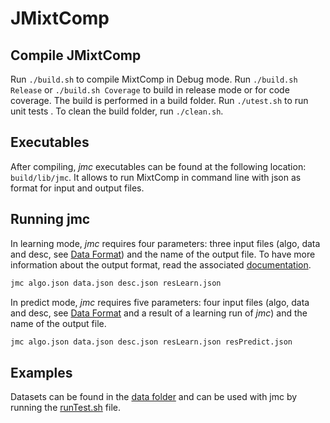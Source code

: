 # JMixtComp

## Compile JMixtComp

Run `./build.sh` to compile MixtComp in Debug mode. Run `./build.sh Release` or `./build.sh Coverage` to build in release mode or for code coverage.  The build is performed in a build folder.
Run `./utest.sh` to run unit tests .
To clean the build folder, run `./clean.sh`.

## Executables

After compiling, *jmc* executables can be found at the following location: `build/lib/jmc`. It allows to run MixtComp in command line with json as format for input and output files.

## Running jmc

In learning mode, *jmc* requires four parameters: three input files (algo, data and desc, see [Data Format](../MixtComp/docs/dataFormat.md)) and the name of the output file. To have more information about the output format, read the associated [documentation](../MixtComp/docs/objectOutput.md).

```bash
jmc algo.json data.json desc.json resLearn.json
```

In predict mode, *jmc* requires five parameters: four input files (algo, data and desc, see [Data Format](../MixtComp/docs/dataFormat.md) and a result of a learning run of *jmc*) and the name of the output file.

```bash
jmc algo.json data.json desc.json resLearn.json resPredict.json
```

## Examples

Datasets can be found in the [data folder](data) and can be used with jmc by running the [runTest.sh](runTest.sh) file.
